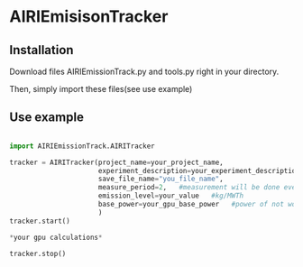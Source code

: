 # AIRIEmisisonTracker

## Installation
Download files AIRIEmissionTrack.py and tools.py right in your directory.

Then, simply import these files(see use example)

## Use example

```python

import AIRIEmissionTrack.AIRITracker

tracker = AIRITracker(project_name=your_project_name,
                      experiment_description=your_experiment_description,
                      save_file_name="you_file_name",
                      measure_period=2,   #measurement will be done every 2 seconds
                      emission_level=your_value   #kg/MWTh
                      base_power=your_gpu_base_power   #power of not working gpu
                      )
tracker.start()

*your gpu calculations*

tracker.stop()
```
